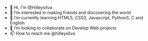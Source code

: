 - 👋 Hi, I’m @Hilleysilva
- 👀 I’m interested in making friends and discovering the world
- 🌱 I’m currently learning HTML5, CSS3, Javascript, Python3, C and English
- 💞️ I’m looking to collaborate on Develop Web projects
- 📫 How to reach me @hilleysilva
<!---
Hilleyvictorcandido/Hilleyvictorcandido is a ✨ special ✨ repository because its `README.md` (this file) appears on your GitHub profile.
You can click the Preview link to take a look at your changes.
--->
